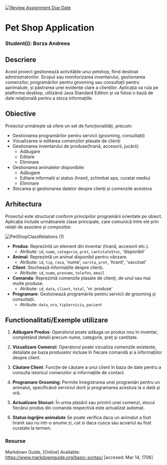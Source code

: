 [![Review Assignment Due Date](https://classroom.github.com/assets/deadline-readme-button-22041afd0340ce965d47ae6ef1cefeee28c7c493a6346c4f15d667ab976d596c.svg)](https://classroom.github.com/a/JLYnumnD)
# Pet Shop Application
###  Student(i): Borza Andreea

## Descriere
Acest proiect gestionează activitățile unui petshop, fiind destinat administratorilor. Scopul sau monitorizarea inventarului, gestionarea comenzilor, programărilor pentru grooming sau consultații pentru aanimalute, și păstrarea unei evidențe clare a clienților. Aplicația va rula pe platforma desktop, utilizând Java Standard Edition și va folosi o bază de date relațională pentru a stoca informațiile.

## Obiective
Proiectul urmărește să ofere un set de funcționalități, precum:

* Gestionarea programărilor pentru servicii (grooming, consultații)
* Vizualizarea si editarea comenzilor plasate de clienți
* Gestionarea inventarului de produse(hrană, accesorii, jucării):
    - Adăugare
    - Editare
    - Eliminare
* Gestionarea animalelor disponibile:
    - Adăugare
    - Editare informatii si status (hranit, schimbat apa, curatat mediu)
    - Eliminare
* Stocarea și gestionarea datelor despre clienți și comenzile acestora

## Arhitectura
Proiectul este structurat conform principiilor programării orientate pe obiect. Aplicația include următoarele clase principale, care comunică între ele prin relații de asociere și compoziție:

![PetShopClassRelations (1)](https://github.com/user-attachments/assets/2b3d9c69-5e00-4cd7-8ec6-21f29dddd8fd)

* **Produs**: Reprezintă un element din inventar (hrană, accesorii etc.).
    - Atribute: `id`, `nume`, `categorie`, `pret`, `cantitateStoc`, 'disponibil'
* **Animal**: Reprezintă un animal disponibil pentru vânzare.
    - Atribute: `id`, `tip`, `rasa`, 'nume', `varsta`, `pret`, 'hranit', 'vaccinat'
* **Client**: Stochează informațiile despre clienți.
    - Atribute: `id`, `nume`, `prenume`, `telefon`, `email`
* **Comanda**: Reprezintă comenzile plasate de clienți, de unul sau mai multe produse.
    - Atribute: `id`, `data`, `client`, `total`, 'nr. produse'
* **Programare**: Gestionează programările pentru servicii de grooming și consultații.
    - Atribute: `data`, `ora`, `tipServiciu`, `pacient`

## Functionalitati/Exemple utilizare

1. **Adăugare Produs**: Operatorul poate adăuga un produs nou în inventar, completând detalii precum nume, categorie, preț și cantitate.
   
2. **Vizualizare Comenzi**: Operatorul poate vizualiza comenzile existente, detaliate pe baza produselor incluse în fiecare comandă și a informațiilor despre client.

3. **Căutare Client**: Funcție de căutare a unui client în baza de date pentru a consulta istoricul comenzilor și informațiile de contact.

4. **Programare Grooming**: Permite înregistrarea unei programări pentru un animalut, specificând serviciul dorit și programarea acestuia la o dată și oră.

5. **Actualizare Stocuri**: În urma plasării sau primirii unei comenzi, stocul fiecărui produs din comanda respectivă este actualizat automat.

6. **Status ingrijire animalute** Se poate verifica daca un animalut a fost hranit sau nu intr-o anume zi, cat si daca cusca sau acvariul au fost curatate la termen.

  
### Resurse
Markdown Guide, [Online] Available: https://www.markdownguide.org/basic-syntax/ [accesed: Mar 14, 1706]
